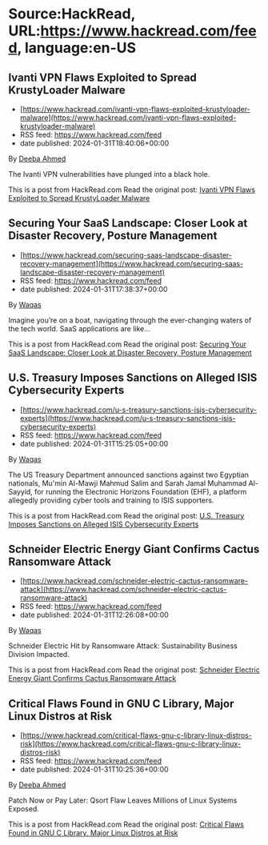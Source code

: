 # Source:HackRead, URL:https://www.hackread.com/feed, language:en-US

## Ivanti VPN Flaws Exploited to Spread KrustyLoader Malware
 - [https://www.hackread.com/ivanti-vpn-flaws-exploited-krustyloader-malware](https://www.hackread.com/ivanti-vpn-flaws-exploited-krustyloader-malware)
 - RSS feed: https://www.hackread.com/feed
 - date published: 2024-01-31T18:40:06+00:00

<p>By <a href="https://www.hackread.com/author/deeba/" rel="nofollow">Deeba Ahmed</a></p>
<p>The Ivanti VPN vulnerabilities have plunged into a black hole.</p>
<p>This is a post from HackRead.com Read the original post: <a href="https://www.hackread.com/ivanti-vpn-flaws-exploited-krustyloader-malware/" rel="nofollow">Ivanti VPN Flaws Exploited to Spread KrustyLoader Malware</a></p>

## Securing Your SaaS Landscape: Closer Look at Disaster Recovery, Posture Management
 - [https://www.hackread.com/securing-saas-landscape-disaster-recovery-management](https://www.hackread.com/securing-saas-landscape-disaster-recovery-management)
 - RSS feed: https://www.hackread.com/feed
 - date published: 2024-01-31T17:38:37+00:00

<p>By <a href="https://www.hackread.com/author/hackread/" rel="nofollow">Waqas</a></p>
<p>Imagine you&#8217;re on a boat, navigating through the ever-changing waters of the tech world. SaaS applications are like&#8230;</p>
<p>This is a post from HackRead.com Read the original post: <a href="https://www.hackread.com/securing-saas-landscape-disaster-recovery-management/" rel="nofollow">Securing Your SaaS Landscape: Closer Look at Disaster Recovery, Posture Management</a></p>

## U.S. Treasury Imposes Sanctions on Alleged ISIS Cybersecurity Experts
 - [https://www.hackread.com/u-s-treasury-sanctions-isis-cybersecurity-experts](https://www.hackread.com/u-s-treasury-sanctions-isis-cybersecurity-experts)
 - RSS feed: https://www.hackread.com/feed
 - date published: 2024-01-31T15:25:05+00:00

<p>By <a href="https://www.hackread.com/author/hackread/" rel="nofollow">Waqas</a></p>
<p>The US Treasury Department announced sanctions against two Egyptian nationals, Mu'min Al-Mawji Mahmud Salim and Sarah Jamal Muhammad Al-Sayyid, for running the Electronic Horizons Foundation (EHF), a platform allegedly providing cyber tools and training to ISIS supporters.</p>
<p>This is a post from HackRead.com Read the original post: <a href="https://www.hackread.com/u-s-treasury-sanctions-isis-cybersecurity-experts/" rel="nofollow">U.S. Treasury Imposes Sanctions on Alleged ISIS Cybersecurity Experts</a></p>

## Schneider Electric Energy Giant Confirms Cactus Ransomware Attack
 - [https://www.hackread.com/schneider-electric-cactus-ransomware-attack](https://www.hackread.com/schneider-electric-cactus-ransomware-attack)
 - RSS feed: https://www.hackread.com/feed
 - date published: 2024-01-31T12:26:08+00:00

<p>By <a href="https://www.hackread.com/author/hackread/" rel="nofollow">Waqas</a></p>
<p>Schneider Electric Hit by Ransomware Attack: Sustainability Business Division Impacted.</p>
<p>This is a post from HackRead.com Read the original post: <a href="https://www.hackread.com/schneider-electric-cactus-ransomware-attack/" rel="nofollow">Schneider Electric Energy Giant Confirms Cactus Ransomware Attack</a></p>

## Critical Flaws Found in GNU C Library, Major Linux Distros at Risk
 - [https://www.hackread.com/critical-flaws-gnu-c-library-linux-distros-risk](https://www.hackread.com/critical-flaws-gnu-c-library-linux-distros-risk)
 - RSS feed: https://www.hackread.com/feed
 - date published: 2024-01-31T10:25:36+00:00

<p>By <a href="https://www.hackread.com/author/deeba/" rel="nofollow">Deeba Ahmed</a></p>
<p>Patch Now or Pay Later: Qsort Flaw Leaves Millions of Linux Systems Exposed.</p>
<p>This is a post from HackRead.com Read the original post: <a href="https://www.hackread.com/critical-flaws-gnu-c-library-linux-distros-risk/" rel="nofollow">Critical Flaws Found in GNU C Library, Major Linux Distros at Risk</a></p>

